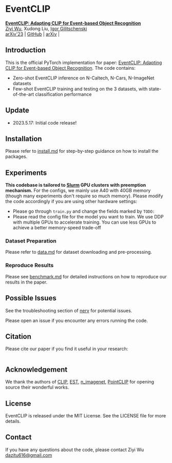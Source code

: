 # EventCLIP

[**EventCLIP: Adapting CLIP for Event-based Object Recognition**](https://github.com/Wuziyi616/EventCLIP)<br/>
[Ziyi Wu](https://wuziyi616.github.io/),
Xudong Liu,
[Igor Gilitschenski](https://tisl.cs.utoronto.ca/author/igor-gilitschenski/)<br/>
[arXiv'23]() |
[GitHub](https://github.com/Wuziyi616/EventCLIP) |
[arXiv]() |

## Introduction

This is the official PyTorch implementation for paper: [EventCLIP: Adapting CLIP for Event-based Object Recognition]().
The code contains:

-   Zero-shot EventCLIP inference on N-Caltech, N-Cars, N-ImageNet datasets
-   Few-shot EventCLIP training and testing on the 3 datasets, with state-of-the-art classification performance

## Update

-   2023.5.17: Initial code release!

## Installation

Please refer to [install.md](docs/install.md) for step-by-step guidance on how to install the packages.

## Experiments

**This codebase is tailored to [Slurm](https://slurm.schedmd.com/documentation.html) GPU clusters with preemption mechanism.**
For the configs, we mainly use A40 with 40GB memory (though many experiments don't require so much memory).
Please modify the code accordingly if you are using other hardware settings:

-   Please go through `train.py` and change the fields marked by `TODO:`
-   Please read the config file for the model you want to train.
    We use DDP with multiple GPUs to accelerate training.
    You can use less GPUs to achieve a better memory-speed trade-off

### Dataset Preparation

Please refer to [data.md](docs/data.md) for dataset downloading and pre-processing.

### Reproduce Results

Please see [benchmark.md](docs/benchmark.md) for detailed instructions on how to reproduce our results in the paper.

## Possible Issues

See the troubleshooting section of [nerv](https://github.com/Wuziyi616/nerv#possible-issues) for potential issues.

Please open an issue if you encounter any errors running the code.

## Citation

Please cite our paper if you find it useful in your research:

```

```

## Acknowledgement

We thank the authors of [CLIP](https://github.com/openai/CLIP), [EST](https://github.com/uzh-rpg/rpg_event_representation_learning), [n_imagenet](https://github.com/82magnolia/n_imagenet), [PointCLIP](https://github.com/ZrrSkywalker/PointCLIP) for opening source their wonderful works.

## License

EventCLIP is released under the MIT License. See the LICENSE file for more details.

## Contact

If you have any questions about the code, please contact Ziyi Wu dazitu616@gmail.com

